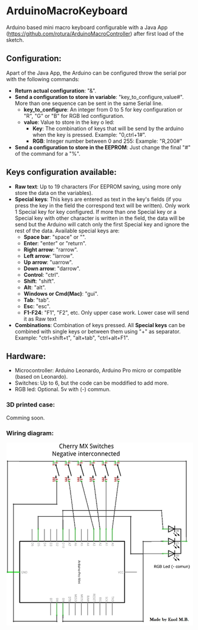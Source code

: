 # ArduinoMacroKeyboard
Arduino based mini macro keyboard configurable with a Java App (https://github.com/rotura/ArduinoMacroController) after first load of the sketch.

## Configuration:
Apart of the Java App, the Arduino can be configured throw the serial por with the following commands:
- **Return actual configuration**: "&".
- **Send a configuration to store in variable**: "key_to_configure,value#". More than one sequence can be sent in the same Serial line.
  - **key_to_configure**: An integer from 0 to 5 for key configuration or "R", "G" or "B" for RGB led configuration.
  - **value**: Value to store in the key o led:
    - **Key**: The combination of keys that will be send by the arduino when the key is pressed. Example: "0,ctrl+1#".
    - **RGB**: Integer number between 0 and 255: Example: "R,200#"
- **Send a configuration to store in the EEPROM**: Just change the final "#" of the command for a "%".

## Keys configuration available:
- **Raw text**: Up to 19 characters (For EEPROM saving, using more only store the data on the variables).
- **Special keys**: This keys are entered as text in the key's fields (if you press the key in the field the correspond text will be written). Only work 1 Special key for key configured. If more than one Special key or a Special key with other character is written in the field, the data will be send but the Arduino will catch only the first Special key and ignore the rest of the data. Available special keys are:
  - **Space bar**: "space" or "".
  - **Enter**: "enter" or "return".
  - **Right arrow**: "rarrow".
  - **Left arrow**: "larrow".
  - **Up arrow**: "uarrow".
  - **Down arrow**: "darrow".
  - **Control**: "ctrl".
  - **Shift**: "shift".
  - **Alt**: "alt".
  - **Windows or Cmd(Mac)**: "gui".
  - **Tab**: "tab".
  - **Esc**: "esc".
  - **F1-F24**: "F1", "F2", etc. Only upper case work. Lower case will send it as Raw text
- **Combinations**: Combination of keys pressed. All **Special keys** can be combined with single keys or between them using "+" as separator. Example: "ctrl+shift+t", "alt+tab", "ctrl+alt+F1".

## Hardware:
- Microcontroller: Arduino Leonardo, Arduino Pro micro or compatible (based on Leonardo).
- Switches: Up to 6, but the code can be moddified to add more.
- RGB led: Optional. 5v with (-) commun.

### 3D printed case:
Comming soon.

### Wiring diagram:
![Wiring diagram](https://github.com/rotura/ArduinoMacroKeyboard/blob/main/wiring_diagram.jpg)


